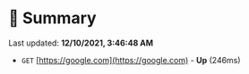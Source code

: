 # 📖 Summary
Last updated: **12/10/2021, 3:46:48 AM**

- `GET` [https://google.com](https://google.com) - **Up** (246ms)

